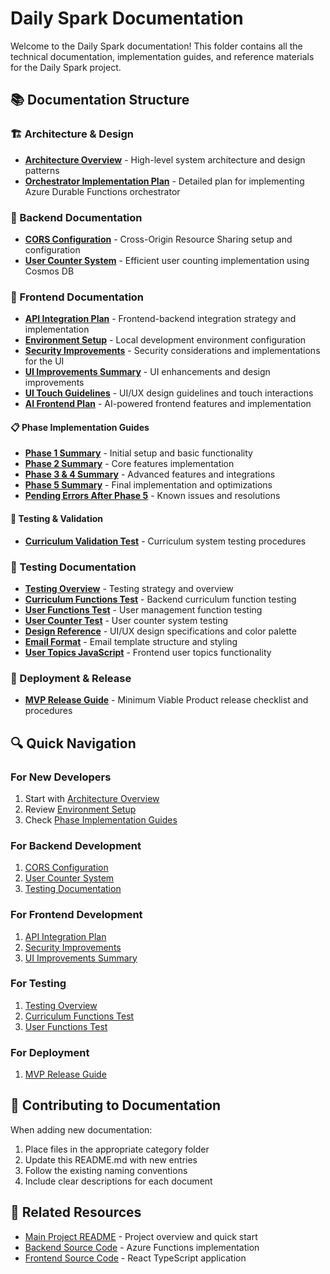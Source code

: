 # Daily Spark Documentation

Welcome to the Daily Spark documentation! This folder contains all the technical documentation, implementation guides, and reference materials for the Daily Spark project.

## 📚 Documentation Structure

### 🏗️ Architecture & Design
- **[Architecture Overview](architecture/README.md)** - High-level system architecture and design patterns
- **[Orchestrator Implementation Plan](architecture/PlanToImplementOrchestrator.md)** - Detailed plan for implementing Azure Durable Functions orchestrator

### 🔧 Backend Documentation
- **[CORS Configuration](backend/CORS_CONFIGURATION.md)** - Cross-Origin Resource Sharing setup and configuration
- **[User Counter System](backend/USER_COUNTER_SYSTEM.md)** - Efficient user counting implementation using Cosmos DB

### 🎨 Frontend Documentation
- **[API Integration Plan](frontend/API_INTEGRATION_PLAN.md)** - Frontend-backend integration strategy and implementation
- **[Environment Setup](frontend/ENVIRONMENT_SETUP.md)** - Local development environment configuration
- **[Security Improvements](frontend/SECURITY_IMPROVEMENTS.md)** - Security considerations and implementations for the UI
- **[UI Improvements Summary](frontend/UI_IMPROVEMENTS_SUMMARY.md)** - UI enhancements and design improvements
- **[UI Touch Guidelines](frontend/UITouch.md)** - UI/UX design guidelines and touch interactions
- **[AI Frontend Plan](frontend/AIFrontendPlan.md)** - AI-powered frontend features and implementation

#### 📋 Phase Implementation Guides
- **[Phase 1 Summary](frontend/PHASE_1_SUMMARY.md)** - Initial setup and basic functionality
- **[Phase 2 Summary](frontend/PHASE_2_SUMMARY.md)** - Core features implementation
- **[Phase 3 & 4 Summary](frontend/PHASE_3_4_SUMMARY.md)** - Advanced features and integrations
- **[Phase 5 Summary](frontend/PHASE_5_SUMMARY.md)** - Final implementation and optimizations
- **[Pending Errors After Phase 5](frontend/PendingErrorAfterPhase5.md)** - Known issues and resolutions

#### 🧪 Testing & Validation
- **[Curriculum Validation Test](frontend/CURRICULUM_VALIDATION_TEST.md)** - Curriculum system testing procedures

### 🧪 Testing Documentation
- **[Testing Overview](testing/README.md)** - Testing strategy and overview
- **[Curriculum Functions Test](testing/CurriculumFunctionsTest.md)** - Backend curriculum function testing
- **[User Functions Test](testing/UserFunctionsTest.md)** - User management function testing
- **[User Counter Test](testing/UserCounterTest.md)** - User counter system testing
- **[Design Reference](testing/design.md)** - UI/UX design specifications and color palette
- **[Email Format](testing/emailFormat.html)** - Email template structure and styling
- **[User Topics JavaScript](testing/userTopics.js)** - Frontend user topics functionality

### 🚀 Deployment & Release
- **[MVP Release Guide](deployment/MVPForRelease.md)** - Minimum Viable Product release checklist and procedures

## 🔍 Quick Navigation

### For New Developers
1. Start with [Architecture Overview](architecture/README.md)
2. Review [Environment Setup](frontend/ENVIRONMENT_SETUP.md)
3. Check [Phase Implementation Guides](#-phase-implementation-guides)

### For Backend Development
1. [CORS Configuration](backend/CORS_CONFIGURATION.md)
2. [User Counter System](backend/USER_COUNTER_SYSTEM.md)
3. [Testing Documentation](testing/)

### For Frontend Development
1. [API Integration Plan](frontend/API_INTEGRATION_PLAN.md)
2. [Security Improvements](frontend/SECURITY_IMPROVEMENTS.md)
3. [UI Improvements Summary](frontend/UI_IMPROVEMENTS_SUMMARY.md)

### For Testing
1. [Testing Overview](testing/README.md)
2. [Curriculum Functions Test](testing/CurriculumFunctionsTest.md)
3. [User Functions Test](testing/UserFunctionsTest.md)

### For Deployment
1. [MVP Release Guide](deployment/MVPForRelease.md)

## 📝 Contributing to Documentation

When adding new documentation:
1. Place files in the appropriate category folder
2. Update this README.md with new entries
3. Follow the existing naming conventions
4. Include clear descriptions for each document

## 🔗 Related Resources

- [Main Project README](../README.md) - Project overview and quick start
- [Backend Source Code](../daily-spark-function/) - Azure Functions implementation
- [Frontend Source Code](../daily-spark-ui/) - React TypeScript application
